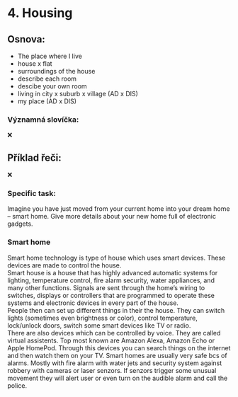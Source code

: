 # 4. Housing

## Osnova:

* The place where I live
* house x flat
* surroundings of the house
* describe each room
* descibe your own room
* living in city x suburb x village (AD x DIS)
* my place (AD x DIS)

### Významná slovíčka:
❌

## Příklad řeči:
❌


### Specific task:
Imagine you have just moved from your current home into your dream home – smart home. Give more details about your new home full of electronic gadgets.
### Smart home
Smart home technology is type of house which uses smart devices. These devices are made to control the house.  
Smart house is a house that has highly advanced automatic systems for lighting, temperature control, fire alarm security, water appliances, and many other functions. Signals are sent through the home’s wiring to switches, displays or controllers that are programmed to operate these systems and electronic devices in every part of the house.    
People then can set up different things in their the house. They can switch lights (sometimes even brightness or color), control temperature, lock/unlock doors, switch some smart devices like TV or radio.   
There are also devices which can be controlled by voice. They are called virtual assistents. Top most known are Amazon Alexa, Amazon Echo or Apple HomePod. Through this devices you can search things on the internet and then watch them on your TV.
Smart homes are usually very safe bcs of alarms. Mostly with fire alarm with water jets and security system against robbery with cameras or laser senzors. If senzors trigger some unusual movement they will alert user or even turn on the audible alarm and call the police.
